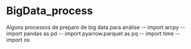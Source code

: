 # BigData_process
Alguns processos de preparo de big data para análise
-- import arcpy
-- import pandas as pd
-- import pyarrow.parquet as pq
-- import time
-- import os

